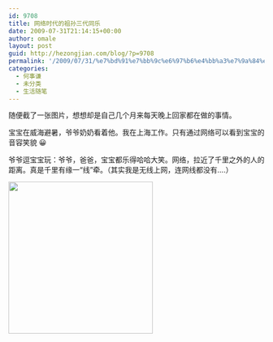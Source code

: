 ```yaml
---
id: 9708
title: 网络时代的祖孙三代同乐
date: 2009-07-31T21:14:15+00:00
author: omale
layout: post
guid: http://hezongjian.com/blog/?p=9708
permalink: '/2009/07/31/%e7%bd%91%e7%bb%9c%e6%97%b6%e4%bb%a3%e7%9a%84%e7%a5%96%e5%ad%99%e4%b8%89%e4%bb%a3%e5%90%8c%e4%b9%90/'
categories:
  - 何事谦
  - 未分类
  - 生活随笔
---
```

随便截了一张图片，想想却是自己几个月来每天晚上回家都在做的事情。

宝宝在威海避暑，爷爷奶奶看着他。我在上海工作。只有通过网络可以看到宝宝的音容笑貌 😀

爷爷逗宝宝玩：爷爷，爸爸，宝宝都乐得哈哈大笑。网络，拉近了千里之外的人的距离。真是千里有缘一&ldquo;线&rdquo;牵。（其实我是无线上网，连网线都没有&#8230;.）

[<img alt="" class="aligncenter size-medium wp-image-10277" height="300" src="http://localhost/hezongjian/wp-content/uploads/2009/07/skypechat-284x300.jpg" title="skypechat" width="284" />](http://localhost/hezongjian/wp-content/uploads/2009/07/skypechat.jpg)